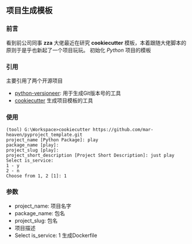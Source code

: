 ## 项目生成模板
### 前言
看到前公司同事 **zza** 大佬最近在研究 **cookiecutter** 模板，本着跟随大佬脚本的原则于是乎也新起了一个项目玩玩。
初始化 *Python* 项目的模板

### 引用
主要引用了两个开源项目
* [python-versioneer](https://github.com/python-versioneer/python-versioneer): 用于生成Git版本号的工具
* [cookiecutter](https://github.com/cookiecutter/cookiecutter) 生成项目模板的工具

### 使用
```
(tool) G:\Workspace>cookiecutter https://github.com/mar-heaven/pyproject_template.git
project_name [Python Package]: play
package_name [play]:
project_slug [play]:
project_short_description [Project Short Description]: just play
Select is_service:
1 - y
2 - n
Choose from 1, 2 [1]: 1 
```
### 参数
* project_name: 项目名字
* package_name: 包名
* project_slug: 包名
* 项目描述
* Select is_service: 1 生成Dockerfile 
